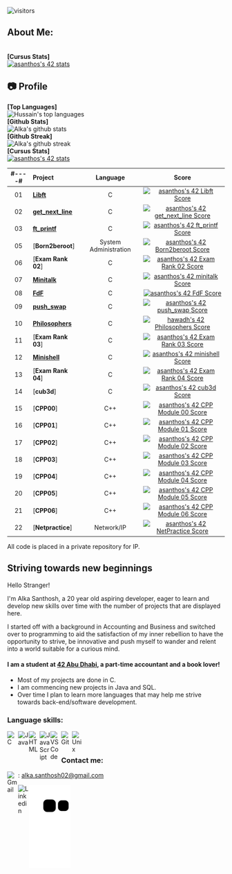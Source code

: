 ![visitors](https://visitor-badge.glitch.me/badge?page_id=alka0203&left_color=gray&right_color=red)

##  About Me:



<br/>**[Cursus Stats]**<br/>[![asanthos's 42 stats](https://badge42.vercel.app/api/v2/cl297sxa0003009l54y0v4dij/stats?cursusId=21&coalitionId=153)](https://github.com/JaeSeoKim/badge42)
              

## :camera: Profile
**[Top Languages]**<br/>![Hussain's top languages](https://github-readme-stats.vercel.app/api/top-langs/?username=alka0203&theme=radical)
<br/>**[Github Stats]**<br/>![Alka's github stats](https://github-readme-stats.vercel.app/api?username=alka0203&theme=radical)
<br/>**[Github Streak]**<br/>![Alka's github streak](https://github-readme-streak-stats.herokuapp.com/?user=alka0203&theme=radical)
<br/>**[Cursus Stats]**<br/>[![asanthos's 42 stats](https://badge42.vercel.app/api/v2/cl297sxa0003009l54y0v4dij/stats?cursusId=21&coalitionId=153)](https://github.com/JaeSeoKim/badge42)


| #----# | Project                                                      |            Language            |                            Score                             |
| :----: | :----------------------------------------------------------- | :----------------------------: | :----------------------------------------------------------: |
|   01   | [**Libft**](https://github.com/asanthos/asanthos/edit/42-Cursus-Projects/libft)     |               C                |  [![asanthos's 42 Libft Score](https://badge42.vercel.app/api/v2/cl297sxa0003009l54y0v4dij/project/2354792)](https://github.com/JaeSeoKim/badge42)|
|   02   | [**get_next_line**](https://github.com/asanthos/asanthos/edit/42-Cursus-Projects/get_next_line) |               C                | [![asanthos's 42 get_next_line Score](https://badge42.vercel.app/api/v2/cl297sxa0003009l54y0v4dij/project/2387513)](https://github.com/JaeSeoKim/badge42)|
|   03   | [**ft_printf**](https://github.com/asanthos/asanthos/edit/42-Cursus-Projects/ft_printf) |               C                | [![asanthos's 42 ft_printf Score](https://badge42.vercel.app/api/v2/cl297sxa0003009l54y0v4dij/project/2394315)](https://github.com/JaeSeoKim/badge42)|
|   05   | [**Born2beroot**] |       System Administration     | [![asanthos's 42 Born2beroot Score](https://badge42.vercel.app/api/v2/cl297sxa0003009l54y0v4dij/project/2381156)](https://github.com/JaeSeoKim/badge42)|
|   06   | [**Exam Rank 02**] |               C                | [![asanthos's 42 Exam Rank 02 Score](https://badge42.vercel.app/api/v2/cl297sxa0003009l54y0v4dij/project/2402157)](https://github.com/JaeSeoKim/badge42)|
|   07   | [**Minitalk**](https://github.com/asanthos/asanthos/edit/42-Cursus-Projects/minitalk)|               C                | [![asanthos's 42 minitalk Score](https://badge42.vercel.app/api/v2/cl297sxa0003009l54y0v4dij/project/2402159)](https://github.com/JaeSeoKim/badge42)|
|   08   | [**FdF**](https://github.com/asanthos/asanthos/edit/42-Cursus-Projects/fdf) |               C                | [![asanthos's 42 FdF Score](https://badge42.vercel.app/api/v2/cl297sxa0003009l54y0v4dij/project/2410623)](https://github.com/JaeSeoKim/badge42)|
|   09   | [**push_swap**](https://github.com/asanthos/asanthos/edit/42-Cursus-Projects/push_swap) |               C                 | [![asanthos's 42 push_swap Score](https://badge42.vercel.app/api/v2/cl297sxa0003009l54y0v4dij/project/2448275)](https://github.com/JaeSeoKim/badge42)|
|   10   | [**Philosophers**](https://github.com/asanthos/asanthos/tree/42-Cursus-Projects/42Cursus/philo) |            C                  | [![hawadh's 42 Philosophers Score](https://badge42.vercel.app/api/v2/cl297sxa0003009l54y0v4dij/project/2512814)](https://github.com/JaeSeoKim/badge42)|
|   11   | [**Exam Rank 03**] |               C                  | [![asanthos's 42 Exam Rank 03 Score](https://badge42.vercel.app/api/v2/cl297sxa0003009l54y0v4dij/project/2512807)](https://github.com/JaeSeoKim/badge42)|
|   12   | [**Minishell**](https://github.com/asanthos/asanthos/tree/Origin/Master/42Cursus/minishell)|               C                  | [![asanthos's 42 minishell Score](https://badge42.vercel.app/api/v2/cl297sxa0003009l54y0v4dij/project/2517995)](https://github.com/JaeSeoKim/badge42)|
|   13   | [**Exam Rank 04**] |             C                   | [![asanthos's 42 Exam Rank 04 Score](https://badge42.vercel.app/api/v2/cl297sxa0003009l54y0v4dij/project/2641462)](https://github.com/JaeSeoKim/badge42)
|   14   | [**cub3d**]  |                   C                   | [![asanthos's 42 cub3d Score](https://badge42.vercel.app/api/v2/cl297sxa0003009l54y0v4dij/project/2641460)](https://github.com/JaeSeoKim/badge42)|
|   15   | [**CPP00**] |                    C++                 | [![asanthos's 42 CPP Module 00 Score](https://badge42.vercel.app/api/v2/cl297sxa0003009l54y0v4dij/project/2701677)](https://github.com/JaeSeoKim/badge42)|
|   16   | [**CPP01**] |                    C++                 | [![asanthos's 42 CPP Module 01 Score](https://badge42.vercel.app/api/v2/cl297sxa0003009l54y0v4dij/project/2919750)](https://github.com/JaeSeoKim/badge42)|
|   17   | [**CPP02**] |                    C++                 | [![asanthos's 42 CPP Module 02 Score](https://badge42.vercel.app/api/v2/cl297sxa0003009l54y0v4dij/project/2920507)](https://github.com/JaeSeoKim/badge42)|
|   18   | [**CPP03**] |                    C++                 | [![asanthos's 42 CPP Module 03 Score](https://badge42.vercel.app/api/v2/cl297sxa0003009l54y0v4dij/project/2924269)](https://github.com/JaeSeoKim/badge42)|
|   19   | [**CPP04**] |                    C++                 | [![asanthos's 42 CPP Module 04 Score](https://badge42.vercel.app/api/v2/cl297sxa0003009l54y0v4dij/project/2924638)](https://github.com/JaeSeoKim/badge42)
|   20   | [**CPP05**] |                    C++                 | [![asanthos's 42 CPP Module 05 Score](https://badge42.vercel.app/api/v2/cl297sxa0003009l54y0v4dij/project/2926422)](https://github.com/JaeSeoKim/badge42)|
|   21   | [**CPP06**] |                    C++                | [![asanthos's 42 CPP Module 06 Score](https://badge42.vercel.app/api/v2/cl297sxa0003009l54y0v4dij/project/2931805)](https://github.com/JaeSeoKim/badge42)
|   22   | [**Netpractice**] |           Network/IP             | [![asanthos's 42 NetPractice Score](https://badge42.vercel.app/api/v2/cl297sxa0003009l54y0v4dij/project/2706008)](https://github.com/JaeSeoKim/badge42)|

All code is placed in a private repository for IP.

## Striving towards new beginnings 

Hello Stranger!

I'm Alka Santhosh, a 20 year old aspiring developer, eager to learn and develop new skills over time with the number of projects that are displayed here.

I started off with a background in Accounting and Business and switched over to programming to aid the satisfaction of my inner rebellion to have the opportunity to strive, be innovative and push myself to wander and relent into a world suitable for a curious mind.

#### I am a student at [42 Abu Dhabi](https://42abudhabi.ae/), a part-time accountant and a book lover!
- Most of my projects are done in C.
- I am commencing new projects in Java and SQL.
- Over time I plan to learn more languages that may help me strive towards back-end/software development.

### Language skills:
<img align="left" alt="C" width="25px" img src="https://cdn.jsdelivr.net/gh/devicons/devicon/icons/c/c-original.svg">

<img align="left" alt="Java" width="25px" img src="https://cdn.jsdelivr.net/gh/devicons/devicon/icons/java/java-original.svg">

<img align="left" alt="HTML" width="25px" img src="https://cdn.jsdelivr.net/gh/devicons/devicon/icons/html5/html5-original.svg">

<img align="left" alt="JavaScript" width="25px" img src="https://cdn.jsdelivr.net/gh/devicons/devicon/icons/javascript/javascript-original.svg">

<img align="left" alt="VS Code" width="25px" img src="https://cdn.jsdelivr.net/gh/devicons/devicon/icons/vscode/vscode-original.svg">

<img align="left" alt="Git" width="25px" img src="https://cdn.jsdelivr.net/gh/devicons/devicon/icons/git/git-original.svg">

<img align="left" alt="Unix" width="25px" img src="https://cdn.jsdelivr.net/gh/devicons/devicon/icons/unix/unix-original.svg">

<br/><br/>

### Contact me:
<img align="left" alt="Gmail" width="25px" img src="https://cdn2.downdetector.com/static/uploads/logo/image21.png">: alka.santhosh02@gmail.com
<br/>

[<img align="left" alt="Linkedin" width="25px" img src = "https://upload.wikimedia.org/wikipedia/commons/thumb/c/ca/LinkedIn_logo_initials.png/800px-LinkedIn_logo_initials.png">](https://www.linkedin.com/in/alka-santhosh-526a05220/)

![snake git](https://github.com/alka0203/alka0203/blob/output/github-contribution-grid-snake.svg)
<!--
**alka0203/alka0203** is a ✨ _special_ ✨ repository because its `README.md` (this file) appears on your GitHub profile.

